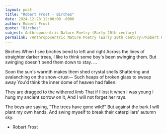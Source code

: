 ```yaml
---
layout: post
title: "Robert Frost - Birches"
date: 2024-12-28 12:00:00 -0000
author: Robert Frost
quote: "Birches"
subject: Anthropocentric Nature Poetry (Early 20th century)
permalink: /Anthropocentric Nature Poetry (Early 20th century)/Robert Frost/Robert Frost - Birches
---
```


Birches
When I see birches bend to left and right
Across the lines of straighter darker trees,
I like to think some boy's been swinging them.
But swinging doesn't bend them down to stay.
...

Soon the sun's warmth makes them shed crystal shells
Shattering and avalanching on the snow-crust—
Such heaps of broken glass to sweep away
You'd think the inner dome of heaven had fallen.

They are dragged to the withered limb
That if I lost it when I was young
I hung my ancient sorrow on it,
And I will not forget her rays.

The boys are saying, "The trees have gone wild!"
But against the bark I will plant my own hands,
And swing myself to break their caterpillars' autumn sky.

- Robert Frost
